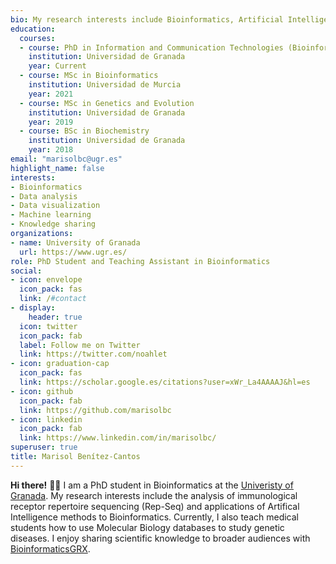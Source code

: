 ```yaml
---
bio: My research interests include Bioinformatics, Artificial Intelligence and Rep-Seq.
education:
  courses:
  - course: PhD in Information and Communication Technologies (Bioinformatics)
    institution: Universidad de Granada
    year: Current
  - course: MSc in Bioinformatics
    institution: Universidad de Murcia
    year: 2021
  - course: MSc in Genetics and Evolution
    institution: Universidad de Granada
    year: 2019
  - course: BSc in Biochemistry
    institution: Universidad de Granada
    year: 2018
email: "marisolbc@ugr.es"
highlight_name: false
interests:
- Bioinformatics
- Data analysis
- Data visualization
- Machine learning
- Knowledge sharing
organizations:
- name: University of Granada
  url: https://www.ugr.es/
role: PhD Student and Teaching Assistant in Bioinformatics
social:
- icon: envelope
  icon_pack: fas
  link: /#contact
- display:
    header: true
  icon: twitter
  icon_pack: fab
  label: Follow me on Twitter
  link: https://twitter.com/noahlet
- icon: graduation-cap
  icon_pack: fas
  link: https://scholar.google.es/citations?user=xWr_La4AAAAJ&hl=es
- icon: github
  icon_pack: fab
  link: https://github.com/marisolbc
- icon: linkedin
  icon_pack: fab
  link: https://www.linkedin.com/in/marisolbc/
superuser: true
title: Marisol Benítez-Cantos
---
```


**Hi there!** :wave::smile: I am a PhD student in Bioinformatics at the [Univeristy of Granada](https://www.ugr.es). My research interests include the analysis of immunological receptor repertoire sequencing (Rep-Seq) and applications of Artifical Intelligence methods to Bioinformatics. Currently, I also teach medical students how to use Molecular Biology databases to study genetic diseases. I enjoy sharing scientific knowledge to broader audiences with [BioinformaticsGRX](https://bioinformaticsgrx.es/).




[comment]: <> ({{< icon name="download" pack="fas" >}} Download my {{< staticref "media/demo_resume.pdf" "newtab" >}}resumé{{< /staticref >}}.)
